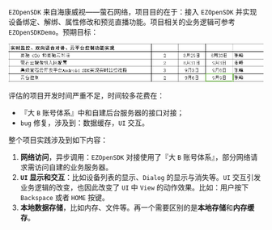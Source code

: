 `EZOpenSDK` 来自海康威视——萤石网络，项目目的在于：接入 `EZOpenSDK` 并实现设备绑定、解绑、属性修改和预览直播功能。项目相关的业务逻辑可参考 `EZOpenSDKDemo`。预期目标：

<img src="./pics/Snipaste_2019-08-30_16-00-29.png" style="zoom:80%;" />

评估的项目开发时间严重不足，时间较多花费在：

* 『大 `B` 账号体系』中和自建后台服务器的接口对接；
* `bug` 修复，涉及到：数据缓存，`UI` 交互。

整个项目实践涉及到如下内容：

1. **网络访问**，异步调用：`EZOpenSDK` 对接使用了『大 `B` 账号体系』，部分网络请求需访问自建的业务服务器。
2. **`UI` 显示和交互**：比如设备列表的显示、`Dialog` 的显示与消失等。`UI` 交互引发业务逻辑的改变，也因此改变了 `UI` 中 `View` 的动作效果。比如：用户按下 `Backspace` 或者 `HOME` 按键。
3. **本地数据存储**，比如内存、文件等。再一个需要区别的是**本地存储**和**内存缓存**。

